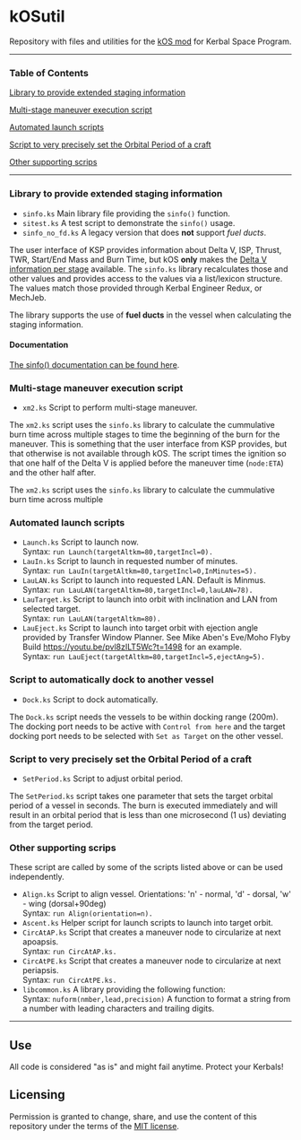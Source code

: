 # kOSutil
Repository with files and utilities for the [kOS mod](https://github.com/KSP-KOS/KOS) for Kerbal Space Program.

***

### Table of Contents
[Library to provide extended staging information](https://github.com/quetschke/kOSutil#library-to-provide-extended-staging-information)

[Multi-stage maneuver execution script](https://github.com/quetschke/kOSutil#multi-stage-maneuver-execution-script)

[Automated launch scripts](https://github.com/quetschke/kOSutil#automated-launch-scripts)

[Script to very precisely set the Orbital Period of a craft](https://github.com/quetschke/kOSutil#script-to-very-precisely-set-the-orbital-period-of-a-craft)

[Other supporting scrips](https://github.com/quetschke/kOSutil#other-supporting-scrips)

***

### Library to provide extended staging information
- ``sinfo.ks``        Main library file providing the ``sinfo()`` function.
- ``sitest.ks``       A test script to demonstrate the ``sinfo()`` usage.
- ``sinfo_no_fd.ks``  A legacy version that does **not** support _fuel ducts_.

The user interface of KSP provides information about Delta V, ISP, Thrust, TWR, Start/End Mass and
Burn Time, but kOS **only** makes the
[Delta V information per stage](https://ksp-kos.github.io/KOS/structures/vessels/deltav.html) available.
The ``sinfo.ks`` library recalculates those and other values and provides access to the values via a
list/lexicon structure. The values match those provided through Kerbal Engineer Redux, or MechJeb.

The library supports the use of **fuel ducts** in the vessel when calculating the staging information.

#### Documentation
[The sinfo() documentation can be found here](sinfo.md).

### Multi-stage maneuver execution script
- ``xm2.ks``          Script to perform multi-stage maneuver.

The ``xm2.ks`` script uses the ``sinfo.ks`` library to calculate the cummulative burn time across multiple
stages to time the beginning of the burn for the maneuver. This is something that the user interface from
KSP provides, but that otherwise is not available through kOS.
The script times the ignition so that one half of the Delta V is applied before the maneuver time (``node:ETA``) and
the other half after.

The ``xm2.ks`` script uses the ``sinfo.ks`` library to calculate the cummulative burn time across multiple

### Automated launch scripts
- ``Launch.ks``       Script to launch now.<br>
     Syntax: ``run Launch(targetAltkm=80,targetIncl=0).``
- ``LauIn.ks``        Script to launch in requested number of minutes.<br>
     Syntax: ``run LauIn(targetAltkm=80,targetIncl=0,InMinutes=5).``
- ``LauLAN.ks``       Script to launch into requested LAN. Default is Minmus.<br>
     Syntax: ``run LauLAN(targetAltkm=80,targetIncl=0,lauLAN=78).``
- ``LauTarget.ks``    Script to launch into orbit with inclination and LAN from selected target.<br>
     Syntax: ``run LauLAN(targetAltkm=80).``
- ``LauEject.ks``     Script to launch into target orbit with ejection angle provided by Transfer
     Window Planner. See Mike Aben's Eve/Moho Flyby Build https://youtu.be/pvl8zILT5Wc?t=1498 for an example.<br>
     Syntax: ``run LauEject(targetAltkm=80,targetIncl=5,ejectAng=5).``


### Script to automatically dock to another vessel
- ``Dock.ks``    Script to dock automatically.

The ``Dock.ks`` script needs the vessels to be within docking range (200m). The docking port needs to be active with ``Control from here`` and the target docking port needs to be selected with ``Set as Target`` on the other vessel.

### Script to very precisely set the Orbital Period of a craft
- ``SetPeriod.ks``    Script to adjust orbital period.

The ``SetPeriod.ks`` script takes one parameter that sets the target orbital period of a vessel in seconds. The burn is executed immediately and will result in an orbital period that is less than one microsecond (1 us) deviating from the target period.

### Other supporting scrips
These script are called by some of the scripts listed above or can be used independently.
- ``Align.ks``        Script to align vessel. Orientations: 'n' - normal, 'd' - dorsal, 'w' - wing (dorsal+90deg)<br>
    Syntax: ``run Align(orientation=n).``
- ``Ascent.ks``       Helper script for launch scripts to launch into target orbit.
- ``CircAtAP.ks``     Script that creates a maneuver node to circularize at next apoapsis.<br>
    Syntax: ``run CircAtAP.ks.``
- ``CircAtPE.ks``     Script that creates a maneuver node to circularize at next periapsis.<br>
    Syntax: ``run CircAtPE.ks.``
- ``libcommon.ks``    A library providing the following function:<br>
    Syntax: ``nuform(nmber,lead,precision)``  A function to format a string from a number with leading
            characters and trailing digits.

***

## Use
All code is considered "as is" and might fail anytime. Protect your Kerbals!

## Licensing
Permission is granted to change, share, and use the content of this repository under the terms of the [MIT license](LICENSE).

